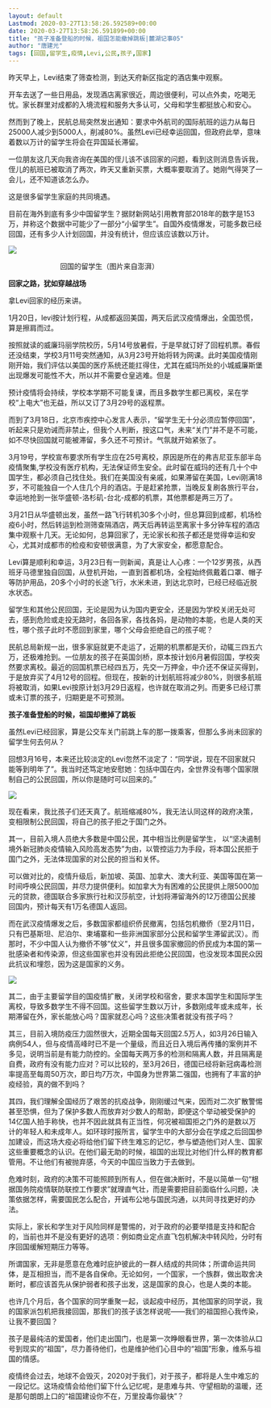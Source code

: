 ```yaml
---
layout: default
Lastmod: 2020-03-27T13:58:26.592589+00:00
date: 2020-03-27T13:58:26.591899+00:00
title: "孩子准备登船的时候，祖国怎能撤掉跳板|麓湖记事05"
author: "唐建光"
tags: [回国,留学生,疫情,Levi,公民,孩子,国家]
---
```


昨天早上，Levi结束了筛查检测，到达天府新区指定的酒店集中观察。

  

开车去送了一些日用品，发现酒店离家很近，周边很便利，可以点外卖，吃喝无忧。家长群里对成都的入境流程和服务大多认可，父母和学生都挺放心和安心。

  

然而到了晚上，民航总局突然发出通知：要求中外航司的国际航班的运力从每日25000人减少到5000人，削减80%。虽然Levi已经幸运回国，但政府此举，意味着数以万计的留学生将会在异国延长滞留。

  

一位朋友这几天向我咨询在美国的侄儿该不该回家的问题，看到这则消息告诉我，侄儿的航班已被取消了两次，昨天又重新买票，大概率要取消了。她刚气得哭了一会儿，还不知道该怎么办。

  

这是很多留学生家庭的共同境遇。

  

目前在海外到底有多少中国留学生？据财新网站引用教育部2018年的数字是153万，并称这个数据中可能少了一部分“小留学生”。自国外疫情爆发，可能多数已经回国，还有多少人计划回国，并没有统计，但应该应该数以万计。

  

![](https://images.weserv.nl/?url=https%3A//mmbiz.qpic.cn/mmbiz_jpg/zCjicWpexArj8jibjTcSrztfvMRibqR0LURNymnyKgib17gaDK99VaiaDmPTlaMoOLG9tmR6cucwJBicP0RCuRO1Hueg/640%3Fwx_fmt%3Djpeg)

                          回国的留学生（图片来自澎湃）

  

  

  

**回家之路，犹如穿越战场**

  

拿Levi回家的经历来讲。

  

1月20日，levi按计划行程，从成都返回美国，两天后武汉疫情爆出，全国恐慌，算是擦肩而过。

  

按照就读的威廉玛丽学院校历，5月14号放暑假，于是早就订好了回程机票。春假还没结束，学校3月11号突然通知，从3月23号开始将转为网课。此时美国疫情刚刚开始，我们评估以美国的医疗系统还能扛得住，尤其在威玛所处的小城威廉斯堡出现爆发可能性不大，所以并不需要仓皇逃难。但是

预计疫情将会持续，学校本学期不可能复课，而且多数学生都已离校，呆在学校“上电大”也无益，所以又订了3月29号的返程票。

  

而到了3月18日，北京市疾控中心发言人表示，“留学生无十分必须应暂停回国”，听起来只是劝诫而非禁止，但我个人判断，按这口气，未来“关门”并不是不可能，如不尽快回国就可能被滞留，多久还不可预计。气氛就开始紧张了。

  

3月19号，学校宣布要求所有学生应在25号离校，原因是所在的弗吉尼亚东部半岛疫情聚集,学校没有医疗机构，无法保证师生安全。此时留在威玛的还有几十个中国学生，都必须自己找住处。我们在美国没有亲戚，如果滞留在美国，Levi刚满18岁，不可能独自一个人住几个月的酒店。于是赶紧抢票，当晚反复刷各旅行平台，幸运地抢到一张华盛顿\-洛杉矶\-台北\-成都的机票，其他票都是两三万了。

  

3月21日从华盛顿出发，虽然一路飞行转机30多个小时，但总算回到成都，机场检疫6小时，然后转运到检测筛查隔酒店，两天后再转运至离家十多分钟车程的酒店集中观察十几天。无论如何，总算回家了，无论家长和孩子都还是觉得幸运和安心，尤其对成都市的检疫和安顿很满意，为了大家安全，都愿意配合。

  

Levi算是顺利和幸运，3月23日有一则新闻，真是让人心疼：一个12岁男孩，从西班牙马德里独自回国，从登机开始，一直到首都机场，全程始终佩戴着口罩、帽子等防护用品，20多个小时的长途飞行，水米未进，到达北京时，已经已经临近脱水状态。

  

留学生和其他公民回国，无论是因为认为国内更安全，还是因为学校关闭无处可去，感到危险或走投无路时，各回各家，各找各妈，是动物的本能，也是人类的天性，哪个孩子此时不愿回到家里，哪个父母会拒绝自己的孩子呢？  

  

民航总局新规一出，很多家庭就更不走运了，近期的机票都是天价，动辄三四五六万，还极难抢到。一位朋友的孩子在英国剑桥，原本按计划6月暑假回国，学校突然要求离校。最近的回国机票已经四五万，先交一万押金，中介还不保证买得到，于是放弃买了4月12号的回程。但现在，按新的计划航班将减少80%，则很多航班将被取消，如果Levi按原计划3月29日返程，也许就在取消之列。而更多已经订票或未订票的孩子，归期更是不可预测。

  

  

  

**孩子准备登船的时候，祖国却撤掉了跳板**

  

虽然Levi已经回家，算是公交车关门前跳上车的那一拨乘客，但那么多尚未回家的留学生何去何从？

  

回想3月16号，本来还比较淡定的Levi忽然不淡定了：“同学说，现在不回家就只能等到明年了”。我当时还笃定地安慰她：包括中国在内，全世界没有哪个国家限制自己的公民回国，所以你是随时可以回来的。”

  

![](https://images.weserv.nl/?url=https%3A//mmbiz.qpic.cn/mmbiz_jpg/zCjicWpexArj8jibjTcSrztfvMRibqR0LURdEXtSBpW0bUcZicdNUMK7UsshbSicMYdPxEAPBuBLXjn4mQOpFAJ10yA/640%3Fwx_fmt%3Djpeg)

  

  

现在看来，我比孩子们还天真了。航班缩减80%，我无法认同这样的政府决策，变相限制公民回国，将自己的孩子拒之于国门之外。

  

其一，目前入境人员绝大多数是中国公民，其中相当比例是留学生， 以“坚决遏制境外新冠肺炎疫情输入风险高发态势”为由，以管控运力为手段，将本国公民拒于国门之外，无法体现国家的对公民的担当和关怀。

  

可以做对比的，疫情升级后，新加坡、英国、加拿大、澳大利亚、美国等国在第一时间呼唤公民回国，并尽力提供便利。如加拿大为有困难的公民提供上限5000加元的贷款，德国联合多家旅行社和汉莎航空，计划将滞留海外的12万德国公民接回国内，预计每天有1万名德国人返回。

  

而在武汉疫情爆发之后，多数国家都组织侨民撤离，包括包机撤侨（至2月11日，只有巴基斯坦、尼泊尔、柬埔寨和一些非洲国家部分公民和留学生滞留武汉）。而那时，不少中国人认为撤侨不够”仗义”，并且很多国家撤回的侨民成为本国的第一批感染者和传染源，但这些国家也并没有因此拒绝公民回国，也没发现本国民众因此抗议和埋怨，因为这是国家的义务。

  

![](https://images.weserv.nl/?url=https%3A//mmbiz.qpic.cn/mmbiz_jpg/zCjicWpexArj8jibjTcSrztfvMRibqR0LURWhGE4fOuR5F4jbFNJJdtN5bJdXymib0dVkHnVBTWRP4PzaUTLtcezrQ/640%3Fwx_fmt%3Djpeg)

  

其二，由于主要留学目的国疫情扩散，关闭学校和宿舍，要求本国学生和国际学生离校，导致多数学生不得不回国。这些留学生数以万计，多数刚成年或未成年，长期滞留在外，家长能放心吗？国家就忍心吗？这些决策者就没有孩子吗？

  

其三，目前入境防疫压力固然很大，近期全国每天回国2.5万人，如3月26日输入病例54人，但与疫情高峰时已不是一个量级，而且近日入境后再传播的案例并不多见，说明当前是有能力防控的。全国每天两万多的检测和隔离人数，并且隔离是自费，政府有没有能力应对？可以比较的，至3月26日，德国已经将新冠病毒检测率提高至每周50万次，即日均7万次，中国身为世界第二强国，也拥有了丰富的护疫经验，真的做不到吗？

  

其四，我们理解全国经历了艰苦的抗疫战争，刚刚缓过气来，因而对二次扩散警惕甚至恐惧，但为了保护多数人而放弃对少数人的帮助，即便这个举动被受保护的14亿国人拍手称快，也并不因此就具有正当性，何况被祖国拒之门外的是数以万计的年轻人和未成年人。如环球时报所言，留学生中的大部分会在学成之后回国参加建设，而这场大疫必将给他们留下终生难忘的记忆，参与塑造他们对人生、国家这些重要概念的认识。在他们最无助的时候，祖国的出现比对他们什么样的教育都管用。不让他们有被抛弃感，今天的中国应当致力于去做到。

  

危难时刻，政府的决策不可能照顾到所有人，但在做决断时，不是以简单一句“根据国务院疫情联防联控工作要求”就理直气壮，而是需要把目前面临什么问题，决策依据怎样，需要国民怎么配合，开诚布公地与国民沟通，以共同寻找更好的办法。

  

实际上，家长和学生对于风险同样是警惕的，对于政府的必要举措是支持和配合的，当前也并不是没有更好的选项：例如商业定点直飞包机解决中转风险，分时有序回国缓解短期压力等等。

  

所谓国家，无非是愿意在危难时庇护彼此的一群人结成的共同体；所谓命运共同体，是互相担当，而不是各自保命。无论如何，一个国家，一个族群，做出取舍决断时，都应该首先从保护弱者和孩子出发，这是国家的良心，也是人类的本能。

  

也许几个月后，各个国家的同学重聚一起，谈起疫中经历，其他国家的同学说，我的国家派包机把我接回国，那我们的孩子该怎样说呢——我们的祖国担心我传染，让我不要回国？

  

孩子是最纯洁的爱国者，他们走出国门，也是第一次睁眼看世界，第一次体验从口号到现实的“祖国”，尽力善待他们，也是维护他们心目中的“祖国”形象，维系与祖国的情感。

  

疫情终会过去，地球不会毁灭，2020对于我们，对于孩子，都将是人生中难忘的一段记忆。这场疫情会给他们留下什么记忆呢，是患难与共、守望相助的温暖，还是那句朗朗上口的“祖国建设你不在，万里投毒你最快”？

